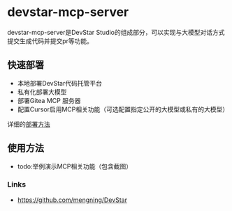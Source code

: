 # devstar-mcp-server

devstar-mcp-server是DevStar Studio的组成部分，可以实现与大模型对话方式提交生成代码并提交pr等功能。

## 快速部署

* 本地部署DevStar代码托管平台
* 私有化部署大模型
* 部署Gitea MCP 服务器
* 配置Cursor启用MCP相关功能（可选配置指定公开的大模型或私有的大模型）

详细的[部署方法](docs/README.md)

## 使用方法

* todo:举例演示MCP相关功能（包含截图）

### Links

* https://github.com/mengning/DevStar
